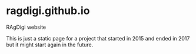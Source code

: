 # ragdigi.github.io
RAgDigi website

This is just a static page for a project that started in 2015 and ended in 2017 but it might start again in the future.
